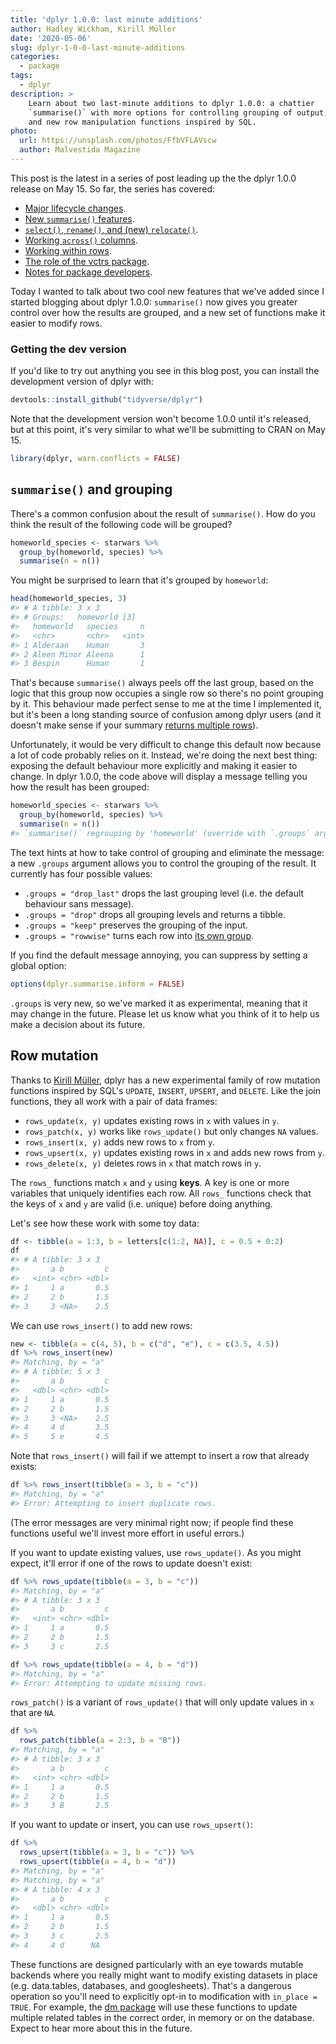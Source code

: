 ```yaml
---
title: 'dplyr 1.0.0: last minute additions'
author: Hadley Wickham, Kirill Müller
date: '2020-05-06'
slug: dplyr-1-0-0-last-minute-additions
categories:
  - package
tags:
  - dplyr
description: >
    Learn about two last-minute additions to dplyr 1.0.0: a chattier 
    `summarise()` with more options for controlling grouping of output,
    and new row manipulation functions inspired by SQL.
photo:
  url: https://unsplash.com/photos/FfbVFLAVscw
  author: Malvestida Magazine
---
```




This post is the latest in a series of post leading up the the dplyr 1.0.0 release on May 15. So far, the series has covered:

-   [Major lifecycle changes](https://www.tidyverse.org/blog/2020/03/dplyr-1-0-0-is-coming-soon/).
-   [New `summarise()` features](https://www.tidyverse.org/blog/2020/03/dplyr-1-0-0-summarise/).
-   [`select()`, `rename()`, and (new) `relocate()`](https://www.tidyverse.org/blog/2020/03/dplyr-1-0-0-select-rename-relocate/).
-   [Working `across()` columns](https://www.tidyverse.org/blog/2020/04/dplyr-1-0-0-colwise/).
-   [Working within rows](https://www.tidyverse.org/blog/2020/04/dplyr-1-0-0-rowwise/).
-   [The role of the vctrs package](https://www.tidyverse.org/blog/2020/04/dplyr-1-0-0-and-vctrs/).
-   [Notes for package developers](https://www.tidyverse.org/blog/2020/04/dplyr-1-0-0-package-dev/).

Today I wanted to talk about two cool new features that we've added since I started blogging about dplyr 1.0.0: `summarise()` now gives you greater control over how the results are grouped, and a new set of functions make it easier to modify rows.

### Getting the dev version

If you'd like to try out anything you see in this blog post, you can install the development version of dplyr with:


```r
devtools::install_github("tidyverse/dplyr")
```

Note that the development version won't become 1.0.0 until it's released, but at this point, it's very similar to what we'll be submitting to CRAN on May 15.


```r
library(dplyr, warn.conflicts = FALSE)
```

## `summarise()` and grouping

There\'s a common confusion about the result of `summarise()`. How do you think the result of the following code will be grouped?


```r
homeworld_species <- starwars %>% 
  group_by(homeworld, species) %>% 
  summarise(n = n())
```

You might be surprised to learn that it's grouped by `homeworld`:


```r
head(homeworld_species, 3)
#> # A tibble: 3 x 3
#> # Groups:   homeworld [3]
#>   homeworld   species     n
#>   <chr>       <chr>   <int>
#> 1 Alderaan    Human       3
#> 2 Aleen Minor Aleena      1
#> 3 Bespin      Human       1
```

That's because `summarise()` always peels off the last group, based on the logic that this group now occupies a single row so there's no point grouping by it. This behaviour made perfect sense to me at the time I implemented it, but it's been a long standing source of confusion among dplyr users (and it doesn't make sense if your summary [returns multiple rows](https://www.tidyverse.org/blog/2020/03/dplyr-1-0-0-summarise/)).

Unfortunately, it would be very difficult to change this default now because a lot of code probably relies on it. Instead, we're doing the next best thing: exposing the default behaviour more explicitly and making it easier to change. In dplyr 1.0.0, the code above will display a message telling you how the result has been grouped:


```r
homeworld_species <- starwars %>% 
  group_by(homeworld, species) %>% 
  summarise(n = n())
#> `summarise()` regrouping by 'homeworld' (override with `.groups` argument)
```

The text hints at how to take control of grouping and eliminate the message: a new `.groups` argument allows you to control the grouping of the result. It currently has four possible values:

-   `.groups = "drop_last"` drops the last grouping level (i.e. the default behaviour sans message).
-   `.groups = "drop"` drops all grouping levels and returns a tibble.
-   `.groups = "keep"` preserves the grouping of the input.
-   `.groups = "rowwise"` turns each row into [its own group](https://www.tidyverse.org/blog/2020/04/dplyr-1-0-0-rowwise/).

If you find the default message annoying, you can suppress by setting a global option:


```r
options(dplyr.summarise.inform = FALSE)
```

`.groups` is very new, so we've marked it as experimental, meaning that it may change in the future. Please let us know what you think of it to help us make a decision about its future.

## Row mutation

Thanks to [Kirill Müller](https://krlmlr.info/), dplyr has a new experimental family of row mutation functions inspired by SQL's `UPDATE`, `INSERT`, `UPSERT`, and `DELETE`. Like the join functions, they all work with a pair of data frames:

-   `rows_update(x, y)` updates existing rows in `x` with values in `y`.
-   `rows_patch(x, y)` works like `rows_update()` but only changes `NA` values.
-   `rows_insert(x, y)` adds new rows to `x` from `y`.
-   `rows_upsert(x, y)` updates existing rows in `x` and adds new rows from `y`.
-   `rows_delete(x, y)` deletes rows in `x` that match rows in `y`.

The `rows_` functions match `x` and `y` using **keys**. A key is one or more variables that uniquely identifies each row. All `rows_` functions check that the keys of `x` and `y` are valid (i.e. unique) before doing anything.

Let's see how these work with some toy data:


```r
df <- tibble(a = 1:3, b = letters[c(1:2, NA)], c = 0.5 + 0:2)
df
#> # A tibble: 3 x 3
#>       a b         c
#>   <int> <chr> <dbl>
#> 1     1 a       0.5
#> 2     2 b       1.5
#> 3     3 <NA>    2.5
```

We can use `rows_insert()` to add new rows:


```r
new <- tibble(a = c(4, 5), b = c("d", "e"), c = c(3.5, 4.5))
df %>% rows_insert(new)
#> Matching, by = "a"
#> # A tibble: 5 x 3
#>       a b         c
#>   <dbl> <chr> <dbl>
#> 1     1 a       0.5
#> 2     2 b       1.5
#> 3     3 <NA>    2.5
#> 4     4 d       3.5
#> 5     5 e       4.5
```

Note that `rows_insert()` will fail if we attempt to insert a row that already exists:


```r
df %>% rows_insert(tibble(a = 3, b = "c"))
#> Matching, by = "a"
#> Error: Attempting to insert duplicate rows.
```

(The error messages are very minimal right now; if people find these functions useful we'll invest more effort in useful errors.)

If you want to update existing values, use `rows_update()`. As you might expect, it'll error if one of the rows to update doesn't exist:


```r
df %>% rows_update(tibble(a = 3, b = "c"))
#> Matching, by = "a"
#> # A tibble: 3 x 3
#>       a b         c
#>   <int> <chr> <dbl>
#> 1     1 a       0.5
#> 2     2 b       1.5
#> 3     3 c       2.5

df %>% rows_update(tibble(a = 4, b = "d"))
#> Matching, by = "a"
#> Error: Attempting to update missing rows.
```

`rows_patch()` is a variant of `rows_update()` that will only update values in `x` that are `NA`.


```r
df %>% 
  rows_patch(tibble(a = 2:3, b = "B"))
#> Matching, by = "a"
#> # A tibble: 3 x 3
#>       a b         c
#>   <int> <chr> <dbl>
#> 1     1 a       0.5
#> 2     2 b       1.5
#> 3     3 B       2.5
```

If you want to update or insert, you can use `rows_upsert()`:


```r
df %>% 
  rows_upsert(tibble(a = 3, b = "c")) %>% 
  rows_upsert(tibble(a = 4, b = "d"))
#> Matching, by = "a"
#> Matching, by = "a"
#> # A tibble: 4 x 3
#>       a b         c
#>   <dbl> <chr> <dbl>
#> 1     1 a       0.5
#> 2     2 b       1.5
#> 3     3 c       2.5
#> 4     4 d      NA
```

These functions are designed particularly with an eye towards mutable backends where you really might want to modify existing datasets in place (e.g. data.tables, databases, and googlesheets). That's a dangerous operation so you'll need to explicitly opt-in to modification with `in_place = TRUE`. For example, the [dm package](https://krlmlr.github.io/dm/) will use these functions to update multiple related tables in the correct order, in memory or on the database. Expect to hear more about this in the future.
